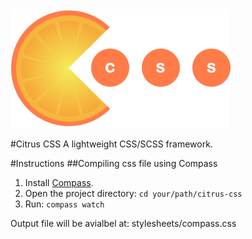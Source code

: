 <img src="citrus-logo@2x.png" alt="Citrus CSS logo" title="Citrus CSS logo" width="352" height="190"/>

#Citrus CSS
A lightweight CSS/SCSS framework.

#Instructions
##Compiling css file using Compass
1. Install [Compass](http://compass-style.org/install/).
2. Open the project directory: `cd your/path/citrus-css`
3. Run: `compass watch`

Output file will be avialbel at: stylesheets/compass.css